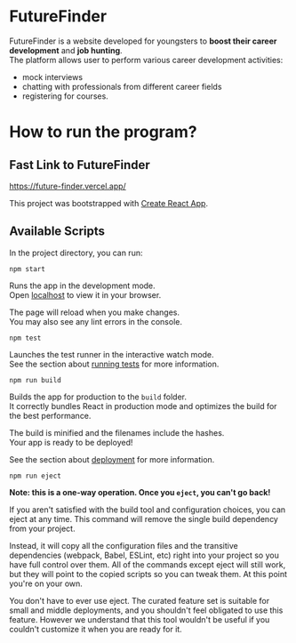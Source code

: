 # FutureFinder
FutureFinder is a website developed for youngsters to **boost their career development** and **job hunting**. <br />
The platform allows user to perform various career development activities:
- mock interviews
- chatting with professionals from different career fields
- registering for courses. 

# How to run the program?
## Fast Link to FutureFinder
https://future-finder.vercel.app/

This project was bootstrapped with <ins>Create React App</ins>.

## Available Scripts
In the project directory, you can run:

```
npm start
```
Runs the app in the development mode.<br />
Open [localhost](http://localhost:3000) to view it in your browser.<br />

The page will reload when you make changes.<br />
You may also see any lint errors in the console.<br />

```
npm test
```
Launches the test runner in the interactive watch mode.<br />
See the section about [running tests](https://create-react-app.dev/docs/running-tests/) for more information.<br />

```
npm run build
```
Builds the app for production to the `build` folder.<br />
It correctly bundles React in production mode and optimizes the build for the best performance.<br />

The build is minified and the filenames include the hashes.<br />
Your app is ready to be deployed!<br />

See the section about [deployment](https://create-react-app.dev/docs/deployment/) for more information.<br />

```
npm run eject
```
**Note: this is a one-way operation. Once you `eject`, you can't go back!**

If you aren't satisfied with the build tool and configuration choices, you can eject at any time. This command will remove the single build dependency from your project.

Instead, it will copy all the configuration files and the transitive dependencies (webpack, Babel, ESLint, etc) right into your project so you have full control over them. All of the commands except eject will still work, but they will point to the copied scripts so you can tweak them. At this point you're on your own.

You don't have to ever use eject. The curated feature set is suitable for small and middle deployments, and you shouldn't feel obligated to use this feature. However we understand that this tool wouldn't be useful if you couldn't customize it when you are ready for it.
